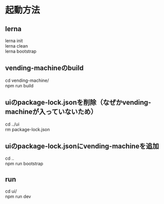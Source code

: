 # 起動方法
## lerna

lerna init  
lerna clean  
lerna bootstrap  

## vending-machineのbuild

cd vending-machine/  
npm run build  

## uiのpackage-lock.jsonを削除（なぜかvending-machineが入っていないため）

cd ../ui  
rm package-lock.json  

## uiのpackage-lock.jsonにvending-machineを追加

cd ..  
npm run bootstrap  

## run

cd ui/  
npm run dev
